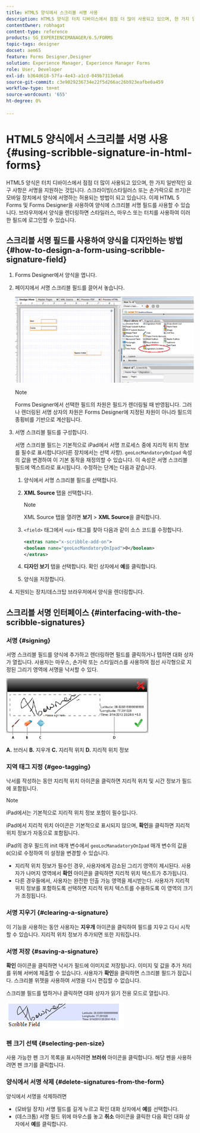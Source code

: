 ```yaml
---
title: HTML5 양식에서 스크리블 서명 사용
description: HTML5 양식은 터치 디바이스에서 점점 더 많이 사용되고 있으며, 한 가지 일반적인 요구 사항은 서명을 지원하는 것입니다. 모바일 장치에서 문서에 서명하는 것은 모바일 장치에서 양식에 서명하는 허용되는 방법이 되고 있습니다.
contentOwner: robhagat
content-type: reference
products: SG_EXPERIENCEMANAGER/6.5/FORMS
topic-tags: designer
docset: aem65
feature: Forms Designer,Designer
solution: Experience Manager, Experience Manager Forms
role: User, Developer
exl-id: b364d618-57fa-4e43-a1cd-049b7313e6a6
source-git-commit: c3e9029236734e22f5d266ac26b923eafbe0a459
workflow-type: tm+mt
source-wordcount: '655'
ht-degree: 0%

---
```


# HTML5 양식에서 스크리블 서명 사용{#using-scribble-signature-in-html-forms}

HTML5 양식은 터치 디바이스에서 점점 더 많이 사용되고 있으며, 한 가지 일반적인 요구 사항은 서명을 지원하는 것입니다. 스크라이빙(스타일러스 또는 손가락으로 쓰기)은 모바일 장치에서 양식에 서명하는 허용되는 방법이 되고 있습니다. 이제 HTML 5 Forms 및 Forms Designer을 사용하여 양식에 스크리블 서명 필드를 사용할 수 있습니다. 브라우저에서 양식을 렌더링하면 스타일러스, 마우스 또는 터치를 사용하여 이러한 필드에 로그인할 수 있습니다.

## 스크리블 서명 필드를 사용하여 양식을 디자인하는 방법 {#how-to-design-a-form-using-scribble-signature-field}

1. Forms Designer에서 양식을 엽니다.
1. 페이지에서 서명 스크리블 필드를 끌어서 놓습니다.

   ![designer_scribble](assets/designer_scribble.png)

   >[!NOTE]
   >
   >Forms Designer에서 선택한 필드의 차원은 필드가 렌더링될 때 반영됩니다. 그러나 렌더링된 서명 상자의 차원은 Forms Designer에 지정된 차원이 아니라 필드의 종횡비를 기반으로 계산됩니다.

1. 서명 스크리블 필드를 구성합니다.

   서명 스크리블 필드는 기본적으로 iPad에서 서명 프로세스 중에 지리적 위치 정보를 필수로 표시합니다(다른 장치에서는 선택 사항). `geoLocMandatoryOnIpad` 속성의 값을 변경하여 이 기본 동작을 재정의할 수 있습니다. 이 속성은 서명 스크리블 필드에 엑스트라로 표시됩니다. 수정하는 단계는 다음과 같습니다.

   1. 양식에서 서명 스크리블 필드를 선택합니다.
   1. **XML Source** 탭을 선택합니다.

      >[!NOTE]
      >
      >XML Source 탭을 열려면 **보기** > **XML Source**&#x200B;을 클릭합니다.

   1. `<field>` 태그에서 `<ui>` 태그를 찾아 다음과 같이 소스 코드를 수정합니다.

      ```xml
      <extras name="x-scribble-add-on">
      <boolean name="geoLocMandatoryOnIpad">0</boolean>
      </extras>
      ```

   1. **디자인 보기** 탭을 선택합니다. 확인 상자에서 **예**&#x200B;를 클릭합니다.
   1. 양식을 저장합니다.

1. 지원되는 장치/데스크탑 브라우저에서 양식을 렌더링합니다.

## 스크리블 서명 인터페이스 {#interfacing-with-the-scribble-signatures}

### 서명 {#signing}

서명 스크리블 필드를 양식에 추가하고 렌더링하면 필드를 클릭하거나 탭하면 대화 상자가 열립니다. 사용자는 마우스, 손가락 또는 스타일러스를 사용하여 점선 사각형으로 지정된 그리기 영역에 서명을 낙서할 수 있다.

![지리적 위치](assets/geolocation.png)

**A.** 브러시 **B.** 지우개 **C.** 지리적 위치 **D.** 지리적 위치 정보

### 지역 태그 지정 {#geo-tagging}

낙서를 작성하는 동안 지리적 위치 아이콘을 클릭하면 지리적 위치 및 시간 정보가 필드에 포함됩니다.

>[!NOTE]
>
>iPad에서는 기본적으로 지리적 위치 정보 포함이 필수입니다.

iPad에서 지리적 위치 아이콘은 기본적으로 표시되지 않으며, **확인**&#x200B;을 클릭하면 지리적 위치 정보가 자동으로 포함됩니다.

iPad의 경우 필드의 init 매개 변수에서 `geoLocManadatoryOnIpad` 매개 변수의 값을 `0`(으)로 수정하여 이 설정을 변경할 수 있습니다.

* 지리적 위치 정보가 필수인 경우, 사용자에게 감소된 그리기 영역이 제시된다. 사용자가 나머지 영역에서 **확인** 아이콘을 클릭하면 지리적 위치 텍스트가 추가됩니다.
* 다른 경우들에서, 사용자는 완전한 인출 가능 영역을 제시받는다. 사용자가 지리적 위치 정보를 포함하도록 선택하면 지리적 위치 텍스트를 수용하도록 이 영역의 크기가 조정됩니다.

### 서명 지우기 {#clearing-a-signature}

이 기능을 사용하는 동안 사용자는 **지우개** 아이콘을 클릭하여 필드를 지우고 다시 시작할 수 있습니다. 지리적 위치 정보가 추가되면 또한 지워집니다.

### 서명 저장 {#saving-a-signature}

**확인** 아이콘을 클릭하면 낙서가 필드에 이미지로 저장됩니다. 이미지 및 값을 추가 처리를 위해 서버에 제출할 수 있습니다. 사용자가 **확인**&#x200B;을 클릭하면 스크리블 필드가 잠깁니다. 스크리블 위젯을 사용하여 서명을 다시 편집할 수 없습니다.

스크리블 필드를 탭하거나 클릭하면 대화 상자가 읽기 전용 모드로 열립니다.

![3](assets/3.png)

### 펜 크기 선택 {#selecting-pen-size}

사용 가능한 펜 크기 목록을 표시하려면 **브러쉬** 아이콘을 클릭합니다. 해당 펜을 사용하려면 펜 크기를 클릭합니다.

### 양식에서 서명 삭제 {#delete-signatures-from-the-form}

양식에서 서명을 삭제하려면

* (모바일 장치) 서명 필드를 길게 누르고 확인 대화 상자에서 **예**&#x200B;를 선택합니다.
* (데스크톱) 서명 필드 위에 마우스를 놓고 **취소** 아이콘을 클릭한 다음 확인 대화 상자에서 **예**&#x200B;를 클릭합니다.
